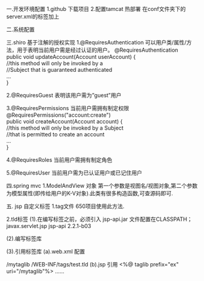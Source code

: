 一.开发环境配置
1.github 下载项目
2.配置tamcat 热部署
 在conf文件夹下的server.xml的<Host></Host>标签加上
 <Context docBase="D:\Users\algz\Desktop\资料\java\apache-tomcat-8.0.28\webapps\Framework" path="/algz" reloadable="false" />

二.系统配置

三.shiro
基于注解的授权实现 
1.@RequiresAuthentication 可以用户类/属性/方法，用于表明当前用户需是经过认证的用户。 
@RequiresAuthentication  
public void updateAccount(Account userAccount) {  
    //this method will only be invoked by a   
    //Subject that is guaranteed authenticated  
    ...  
}  

2.@RequiresGuest 表明该用户需为”guest”用户 

3.@RequiresPermissions 当前用户需拥有制定权限 
@RequiresPermissions("account:create")  
public void createAccount(Account account) {  
    //this method will only be invoked by a Subject  
    //that is permitted to create an account  
    ...  
}  

4.@RequiresRoles 当前用户需拥有制定角色 

5.@RequiresUser 当前用户需为已认证用户或已记住用户 

四.spring mvc
1.ModelAndView 对象
第一个参数是视图名/视图对象,第二个参数为模型属性(即传给用户的K-V对象).此类有很多构造函数,可查源码即可.

五. jsp 自定义标签
1.tag文件
650项目使用此方法.

2.tld标签
(1).在编写标签之前，必须引入 jsp-api.jar 文件配置在CLASSPATH；
		<!-- jsp 自定义标签 -->
		<dependency>
			<groupId>javax.servlet.jsp</groupId>
			<artifactId>jsp-api</artifactId>
			<version>2.2.1-b03</version>
		</dependency>
		
(2).编写标签库

(3).引用标签库
(a).web.xml 配置
<!-- 自定义标签库 -->
<jsp-config>
    <taglib>
        <taglib-uri>/mytaglib</taglib-uri>                                     <!-- 标签库名称 -->
        <taglib-location>/WEB-INF/tags/test.tld</taglib-location>   <!-- 标签库路径 -->
    </taglib>
  </jsp-config>
(b).jsp 引用
  <%@ taglib prefix="ex" uri="/mytaglib"%>
  ......
  <ex:hello/>
  